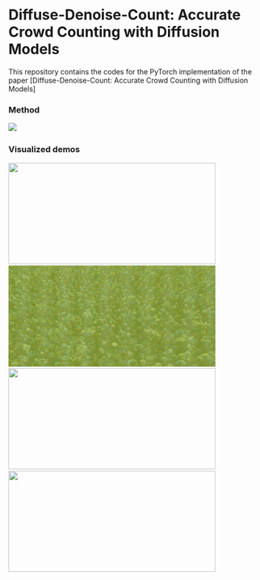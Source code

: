 # Diffuse-Denoise-Count: Accurate Crowd Counting with Diffusion Models
This repository contains the codes for the PyTorch implementation of the paper [Diffuse-Denoise-Count: Accurate Crowd Counting with Diffusion Models]

### Method
<img src="figs/flow chart.jpg" width="1000"/> 

### Visualized demos
<p float="left">
  <img src="figs/jhu 01.gif" width="410" height="200"/>
  <img src="figs/jhu 02.gif" width="410" height="200"/>
  <img src="figs/shha.gif" width="410" height="200"/>
  <img src="figs/qnrf.gif" width="410" height="200"/>
</p>
